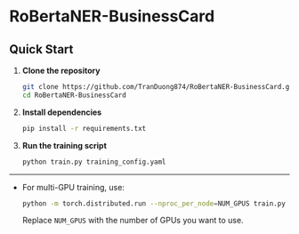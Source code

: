 # RoBertaNER-BusinessCard

## Quick Start

1. **Clone the repository**
   ```bash
   git clone https://github.com/TranDuong874/RoBertaNER-BusinessCard.git
   cd RoBertaNER-BusinessCard
   ```

2. **Install dependencies**
   ```bash
   pip install -r requirements.txt
   ```

3. **Run the training script**
   ```bash
   python train.py training_config.yaml
   ```

---

- For multi-GPU training, use:
  ```bash
  python -m torch.distributed.run --nproc_per_node=NUM_GPUS train.py training_config.yaml
  ```
  Replace `NUM_GPUS` with the number of GPUs you want to use.
